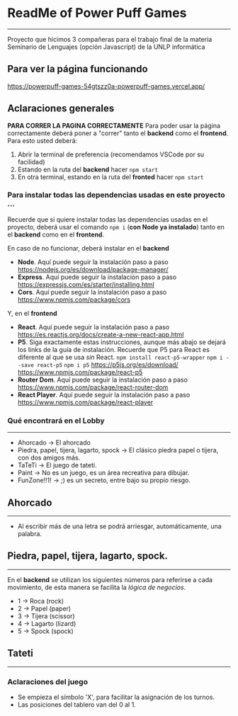 # ReadMe of Power Puff Games 
---
Proyecto que hicimos 3 compañeras para el trabajo final de la materia Seminario de Lenguajes (opción Javascript) de la UNLP informática
## **Para ver la página funcionando**
https://powerpuff-games-54gtszz0a-powerpuff-games.vercel.app/

## Aclaraciones generales 
**PARA CORRER LA PAGINA CORRECTAMENTE**
Para poder usar la página correctamente deberá poner a "correr" tanto el **backend** como el **frontend**. Para esto usted deberá: 
1. Abrir la terminal de preferencia (recomendamos VSCode por su facilidad)
2. Estando en la ruta del **backend** hacer ``npm start``
3. En otra terminal, estando en la ruta del **fronted** hacer ``npm start`` 

### Para instalar todas las dependencias usadas en este proyecto ... 
Recuerde que si quiere instalar todas las dependencias usadas en el proyecto, deberá usar el comando ```npm i``` (**con Node ya instalado**) tanto en el **backend** como en el **frontend**. 

En caso de no funcionar, deberá instalar en el **backend**
- **Node**. Aquí puede seguir la instalación paso a paso 
	https://nodejs.org/es/download/package-manager/
- **Express**. Aquí puede seguir la instalación paso a paso 
	https://expressjs.com/es/starter/installing.html 
- **Cors**. Aquí puede seguir la instalación paso a paso 
		https://www.npmjs.com/package/cors

Y, en el **frontend**
- **React**. Aquí puede seguir la instalación paso a paso
https://es.reactjs.org/docs/create-a-new-react-app.html
- **P5**. Siga exactamente estas instrucciones, aunque más abajo se dejará los links de la guía de instalación. Recuerde que P5 para React es diferente al que se usa _sin_ React.
``npm install react-p5-wrapper``
``npm i --save react-p5``
``npm i p5``
https://p5js.org/es/download/
https://www.npmjs.com/package/react-p5
- **Router Dom**. Aquí puede seguir la instalación paso a paso
https://www.npmjs.com/package/react-router-dom
- **React Player**. Aquí puede seguir la instalación paso a paso 
https://www.npmjs.com/package/react-player

### Qué encontrará en el Lobby 
---
- Ahorcado -> El ahorcado 
- Piedra, papel, tijera, lagarto, spock -> El clásico piedra papel o tijera, con dos amigos más. 
- TaTeTi -> El juego de tateti. 
- Paint -> No es un juego, es un área recreativa para dibujar. 
- FunZone!!1! -> ;) es un secreto, entre bajo su propio riesgo. 


## Ahorcado 
---
- Al escribir más de una letra se podrá arriesgar, automáticamente, una palabra. 


## Piedra, papel, tijera, lagarto, spock.
---

En el **backend** se utilizan los siguientes números para referirse a cada movimiento, de esta manera se facilita la *lógica de negocios*.
- 1 -> Roca (rock) 
- 2 -> Papel (paper) 
- 3 -> Tijera (scissor)
- 4 -> Lagarto (lizard)
- 5 -> Spock (spock)

## Tateti 
---
### Aclaraciones del juego 
- Se empieza el símbolo 'X', para facilitar la asignación de los turnos. 
- Las posiciones del tablero van del 0 al 1.